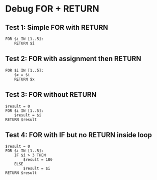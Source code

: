 # Debug FOR + RETURN

## Test 1: Simple FOR with RETURN

```ovsm
FOR $i IN [1..5]:
    RETURN $i
```

## Test 2: FOR with assignment then RETURN

```ovsm
FOR $i IN [1..5]:
    $x = $i
    RETURN $x
```

## Test 3: FOR without RETURN

```ovsm
$result = 0
FOR $i IN [1..5]:
    $result = $i
RETURN $result
```

## Test 4: FOR with IF but no RETURN inside loop

```ovsm
$result = 0
FOR $i IN [1..5]:
    IF $i > 3 THEN
        $result = 100
    ELSE
        $result = $i
RETURN $result
```

